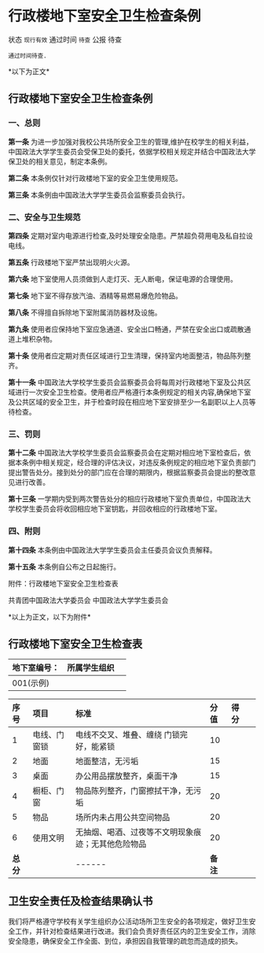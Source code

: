 # 行政楼地下室安全卫生检查条例

状态 `现行有效` 通过时间 `待查` 
公报 待查

```text
通过时间待查.
```

\*以下为正文\*

## 行政楼地下室安全卫生检查条例

### 一、总则

**第一条** 为进一步加强对我校公共场所安全卫生的管理,维护在校学生的相关利益，中国政法大学学生委员会受保卫处的委托，依据学校相关规定并结合中国政法大学保卫处的相关意见，制定本条例。

**第二条** 本条例仅针对行政楼地下室的安全卫生使用规范。

**第三条** 本条例由中国政法大学学生委员会监察委员会执行。

### 二、安全与卫生规范

**第四条** 定期对室内电源进行检查,及时处理安全隐患。严禁超负荷用电及私自拉设电线。

**第五条** 行政楼地下室严禁出现明火火源。

**第六条** 地下室使用人员须做到人走灯灭、无人断电，保证电源的合理使用。

**第七条** 地下室不得存放汽油、酒精等易燃易爆危险物品。

**第八条** 不得擅自拆除地下室附属消防器材及设施。

**第九条** 使用者应保持地下室应急通道、安全出口畅通，严禁在安全出口或疏散通道上堆积杂物。

**第十条** 使用者应定期对责任区域进行卫生清理，保持室内地面整洁，物品陈列整齐。

**第十一条** 中国政法大学校学生委员会监察委员会将每周对行政楼地下室及公共区域进行一次安全卫生检查。使用者应严格遵行本条例规定的相关内容,确保地下室及公共区域的安全卫生，并于检查时段在相应地下室安排至少一名副职以上人员等待检查。

### 三、罚则

**第十二条** 中国政法大学校学生委员会监察委员会在定期对相应地下室检查后，依据本条例中相关规定，经合理的评估决议，对违反条例规定的相应地下室负责部门提出警告处分。接到处分的部门应在合理的期限内，根据监察委员会提出的整改意见进行改善。

**第十三条** 一学期内受到两次警告处分的相应行政楼地下室负责单位，中国政法大学校学生委员会将收回相应地下室钥匙，并回收相应的行政楼地下室。

### 四、附则

**第十四条** 本条例由中国政法大学学生委员会主任委员会议负责解释。

**第十五条** 本条例自公布之日起施行。

附件：行政楼地下室安全卫生检查表

共青团中国政法大学委员会 中国政法大学学生委员会

\*以上为正文，以下为附件\*

## 行政楼地下室安全卫生检查表

| 地下室编号： | 所属学生组织 |  |
| :--- | :--- | :--- |
| 001\(示例\) |  |  |

| 序号 | 项目 | 标准 | 分值 | 得分 |  |
| :--- | :--- | :--- | :--- | :--- | :--- |
| 1 | 电线、门窗锁 | 电线不交叉、堆叠、缠绕 门锁完好，能紧锁 | 10 |  |  |
| 2 | 地面 | 地面整洁，无污垢 | 15 |  |  |
| 3 | 桌面 | 办公用品摆放整齐，桌面干净 | 15 |  |  |
| 4 | 橱柜、门窗 | 物品陈列整齐，门窗擦拭干净，无污垢 | 20 |  |  |
| 5 | 物品 | 场所内未占用公共空间物品 | 20 |  |  |
| 6 | 使用文明 | 无抽烟、喝酒、过夜等不文明现象痕迹；无其他危险物品 | 20 |  |  |
| **总分** |  | ------ | **备注** |  |  |

## 卫生安全责任及检查结果确认书

我们将严格遵守学校有关学生组织办公活动场所卫生安全的各项规定，做好卫生安全工作，并针对检查结果进行改进。我们会负责好责任区内的卫生安全工作，消除安全隐患，确保安全工作全面、到位，承担因自我管理的疏忽而造成的损失。

